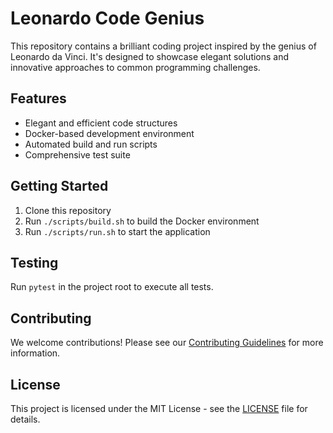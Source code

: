 
# Leonardo Code Genius

This repository contains a brilliant coding project inspired by the genius of Leonardo da Vinci. It's designed to showcase elegant solutions and innovative approaches to common programming challenges.

## Features

- Elegant and efficient code structures
- Docker-based development environment
- Automated build and run scripts
- Comprehensive test suite

## Getting Started

1. Clone this repository
2. Run `./scripts/build.sh` to build the Docker environment
3. Run `./scripts/run.sh` to start the application

## Testing

Run `pytest` in the project root to execute all tests.

## Contributing

We welcome contributions! Please see our [Contributing Guidelines](CONTRIBUTING.md) for more information.

## License

This project is licensed under the MIT License - see the [LICENSE](LICENSE) file for details.
